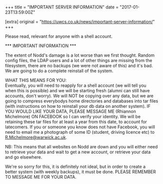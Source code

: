 +++
title = "IMPORTANT SERVER INFORMATION"
date = "2017-01-23T13:59:00Z"

[extra]
original = "https://uwcs.co.uk/news/important-server-information/"    
+++

<p>Please read, relevant for anyone with a shell account.</p>

<!-- more -->

\*\*\* IMPORTANT INFORMATION \*\*\*

The extent of Nodd's damage is a lot worse than we first thought. Random config files, the LDAP users and a lot of other things are missing from the filesystem, there are no backups (we were not aware of this) and it's bad. We are going to do a complete reinstall of the system.

WHAT THIS MEANS FOR YOU:  
Eventually, you will need to reapply for a shell account (we will tell you when this is possible) and we will be starting fresh (alumni can still have accounts, don't worry). We will NOT be copying over any data, but we are going to compress everybodys home directories and databases into tar files (with instructions on how to reinstall your db data on another system). IF YOU WOULD LIKE YOUR DATA, PLEASE MESSAGE ME (Rhiannon Michelmore) ON FACEBOOK so I can verify your identity. We will be retaining these tar files for at least a year from this date, to account for latecomers. If you or someone you know does not have Facebook, you will need to email me a photograph of some ID (student, driving licence etc) to R.Michelmore@warwick.ac.uk.

NB: This means that all websites on Nodd are down and you will either need to retrieve your data and wait to get a new account, or retrieve your data and go elsewhere.

We're so sorry for this, it is definitely not ideal, but in order to create a better system (with weekly backups), it must be done. PLEASE REMEMBER TO MESSAGE ME FOR YOUR DATA.

